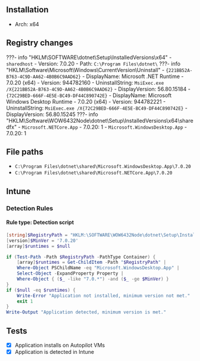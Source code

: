 ## Installation
- Arch: x64

## Registry changes
???- info "HKLM\SOFTWARE\dotnet\Setup\InstalledVersions\x64"
	- `sharedhost`
		- Version: 7.0.20
		- Path: `C:\Program Files\dotnet\`
???- info "HKLM\Software\Microsoft\Windows\CurrentVersion\Uninstall"
	- `{221BB52A-B763-4C9D-AA62-4B0B6C9AAD62}`
		- DisplayName: Microsoft .NET Runtime - 7.0.20 (x64)
		- Version: 944782160
		- UninstallString: `MsiExec.exe /X{221BB52A-B763-4C9D-AA62-4B0B6C9AAD62}`
		- DisplayVersion: 56.80.15184
	- `{72C29BED-666F-4E5E-BC49-DF44C890742E}`
		- DisplayName: Microsoft Windows Desktop Runtime - 7.0.20 (x64)
		- Version: 944782221
		- UninstallString: `MsiExec.exe /X{72C29BED-666F-4E5E-BC49-DF44C890742E}`
		- DisplayVersion: 56.80.15245
???- info "HKLM\Software\WOW6432Node\dotnet\Setup\InstalledVersions\x64\sharedfx"
	- `Microsoft.NETCore.App`
		- 7.0.20: 1
	- `Microsoft.WindowsDesktop.App`
		- 7.0.20: 1

## File paths
- `C:\Program Files\dotnet\shared\Microsoft.WindowsDesktop.App\7.0.20`
- `C:\Program Files\dotnet\shared\Microsoft.NETCore.App\7.0.20`

## Intune
### Detection Rules
#### Rule type: Detection script
```powershell title="Custom detection script"
[string]$RegistryPath = "HKLM:\SOFTWARE\WOW6432Node\dotnet\Setup\InstalledVersions\x64\sharedfx"
[version]$MinVer = '7.0.20'
[array]$runtimes = $null

if (Test-Path -Path $RegistryPath -PathType Container) {
	[array]$runtimes = Get-ChildItem -Path "$RegistryPath" |
	Where-Object PSChildName -eq "Microsoft.WindowsDesktop.App" |
	Select-Object -ExpandProperty Property |
	Where-Object { ($_ -like "7.0.*") -and ($_ -ge $MinVer) }
}
if ($null -eq $runtimes) {
	Write-Error "Application not installed, minimum version not met."
	exit 1
}
Write-Output "Application detected, minimum version is met."
```
## Tests
- [X] Application installs on Autopilot VMs
- [x] Application is detected in Intune